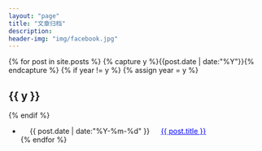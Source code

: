 ```yaml
---
layout: "page"
title: "文章归档"
description:
header-img: "img/facebook.jpg"
---
```


{% for post in site.posts %}
  {% capture y %}{{post.date | date:"%Y"}}{% endcapture %}
  {% if year != y %}
    {% assign year = y %}
<h2>{{ y }}</h2>
  {% endif %}
<ul class="listing">
  <li class="listing-item">
   &emsp; <time datetime="{{ post.date | date:"%Y-%m-%d" }}">{{ post.date | date:"%Y-%m-%d" }}</time>
    &emsp;
    <a href="{{ post.url }}" title="{{ post.title }}" style="color:blue">{{ post.title }}</a>
  </li>
{% endfor %}
</ul>